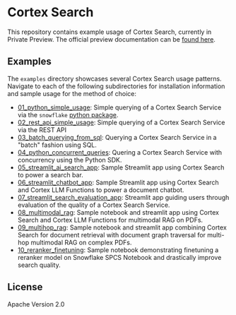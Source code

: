 # Cortex Search

This repository contains example usage of Cortex Search, currently in Private Preview. The official preview documentation can be [found here](https://docs.snowflake.com/LIMITEDACCESS/cortex-search/cortex-search-overview).

## Examples

The `examples` directory showcases several Cortex Search usage patterns. Navigate to each of the following subdirectories for installation information and sample usage for the method of choice:

- [01_python_simple_usage](examples/01_python_simple_usage): Simple querying of a Cortex Search Service via the `snowflake` [python package](https://pypi.org/project/snowflake/).
- [02_rest_api_simple_usage](examples/02_rest_api_simple_usage):  Simple querying of a Cortex Search Service via the REST API
- [03_batch_querying_from_sql](examples/03_batch_querying_from_sql): Querying a Cortex Search Service in a "batch" fashion using SQL.
- [04_python_concurrent_queries](examples/04_python_concurrent_queries): Quering a Cortex Search Service with concurrency using the Python SDK.
- [05_streamlit_ai_search_app](examples/05_streamlit_ai_search_app): Sample Streamlit app using Cortex Search to power a search bar. 
- [06_streamlit_chatbot_app](examples/06_streamlit_chatbot_app): Sample Streamlit app using Cortex Search and Cortex LLM Functions to power a document chatbot.
- [07_streamlit_search_evaluation_app](examples/07_streamlit_search_evaluation_app): Streamlit app guiding users through evaluation of the quality of a Cortex Search Service.
- [08_multimodal_rag](examples/08_multimodal_rag): Sample notebook and streamlit app using Cortex Search and Cortex LLM Functions for multimodal RAG on PDFs.
- [09_multihop_rag](examples/09_multihop_rag): Sample notebook and streamlit app combining Cortex Search for document retrieval with document graph traversal for multi-hop multimodal RAG on complex PDFs.
- [10_reranker_finetuning](examples/10_reranker_finetuning): Sample notebook demonstrating finetuning a reranker model on Snowflake SPCS Notebook and drastically improve search quality.

## License

Apache Version 2.0
